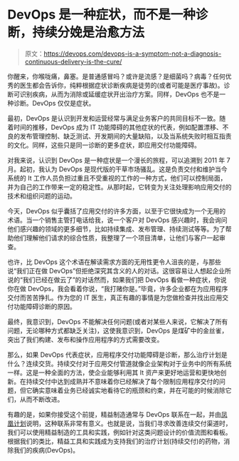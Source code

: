# DevOps 是一种症状，而不是一种诊断，持续分娩是治愈方法

> 原文：<https://devops.com/devops-is-a-symptom-not-a-diagnosis-continuous-delivery-is-the-cure/>

你醒来，你喉咙痛，鼻塞。是普通感冒吗？或许是流感？是细菌吗？病毒？任何优秀的医生都会告诉你，纯粹根据症状诊断疾病是徒劳的(或者可能是医疗事故)。诊断可识别疾病，从而为消除或延缓症状开出治疗方案。同样，DevOps 也不是一种诊断。DevOps 仅仅是症状。

最初，DevOps 是认识到开发和运营经常与满足业务客户的共同目标不一致。随着时间的推移，DevOps 成为 IT 功能障碍的其他症状的代表，例如配置漂移、不良的发布管理控制、缺乏测试、开发期间的大量缺陷，以及当系统失败时相互指责的文化。同样，这些只是同一诊断的更多症状，即应用交付功能障碍。

对我来说，认识到 DevOps 是一种症状是一个漫长的旅程，可以追溯到 2011 年 7 月。起初，我认为 DevOps 是现代版的干草市场骚乱。这是负责交付和维护当今系统的 It 工作人员负担过重且不受重视的工作的一种方式，他们可以控制局面，并为自己的工作带来一定的稳定性。从那时起，它转变为关注处理影响应用交付的技术和组织问题的运动。

今天，DevOps 似乎囊括了应用交付的许多方面，以至于它很快成为一个无用的术语。当一个销售主管打电话给我，说一个客户对 DevOps 感兴趣时，我会询问他们感兴趣的领域的更多细节，比如持续集成、发布管理、持续测试等等。为了帮助他们理解他们请求的综合性质，我整理了一个项目清单，让他们与客户一起审查。

也许，比 DevOps 这个术语在解读需求方面的无用性更令人沮丧的是，与那些说“我们正在做 DevOps”但拒绝深究其含义的人的对话。这很容易让人想起企业所说的“我们已经在做云了”的对话然而，如果我们把 DevOps 看做一种症状，你说你在做 DevOps，我会看着你说，“我打赌你是。”毕竟，许多企业都在为应用程序交付而苦苦挣扎。作为您的 IT 医生，真正有趣的事情是为您做检查并找出应用交付功能障碍诊断的原因。

最终，我意识到，DevOps 不能解决任何问题(或者对某些人来说，它解决了所有问题，无论哪种方式都缺乏关注)，这使我意识到，DevOps 是煤矿中的金丝雀，突出了我们构建、发布和操作应用程序的方式需要改变。

那么，如果 DevOps 代表症状，应用程序交付功能障碍是诊断，那么治疗计划是什么？连续交货。持续交付对于应用交付管道就像企业架构对于业务中的所有系统一样。这是一种全面的方法，使企业能够利用其 It 资产来更好地运营和更快地创新。在持续交付中达到成熟并不意味着你已经解决了每个限制应用程序交付的问题，但它确实意味着业务已经诚实地看待它的瓶颈和约束，并在可能的时候消除它们，从而不断改进。

有趣的是，如果你接受这个前提，精益制造通常与 DevOps 联系在一起，并由[凤凰计划](https://www.amazon.com/Phoenix-Project-DevOps-Helping-Business-ebook/dp/B00AZRBLHO/ref=sr_1_1?ie=UTF8&qid=1424453474&sr=8-1&keywords=phoenix+project "Phoenix Project")说明，这种联系非常有意义。也就是说，当我们寻求改善连续交付渠道时，我们可以使用精益制造的工具和实践，例如针对这类问题设计的价值流图和看板。根据我们的类比，精益工具和实践成为支持我们的治疗计划(持续交付)的药物，消除我们的疾病(DevOps)。
